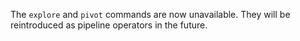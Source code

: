 The `explore` and `pivot` commands are now unavailable. They will be
reintroduced as pipeline operators in the future.
